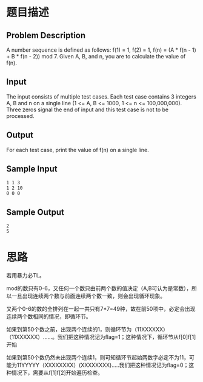 # 题目描述

## Problem Description

A number sequence is defined as follows:
f(1) = 1, f(2) = 1, f(n) = (A * f(n - 1) + B * f(n - 2)) mod 7.
Given A, B, and n, you are to calculate the value of f(n).

## Input

The input consists of multiple test cases. Each test case contains 3 integers A, B and n on a single line (1 <= A, B <= 1000, 1 <= n <= 100,000,000). Three zeros signal the end of input and this test case is not to be processed.

## Output

For each test case, print the value of f(n) on a single line.



## Sample Input

```
1 1 3
1 2 10
0 0 0
```

## Sample Output

```
2
5
```

# 思路

若用暴力必TL。

mod的数只有0-6，又任何一个数只由前两个数的值决定（A,B可认为是常数），所以一旦出现连续两个数与前面连续两个数一致，则会出现循环现象。

又两个0-6的数的全排列在一起一共只有7*7=49种，故在前50项中，必定会出现连续两个数相同的情况，即循环节。

如果到第50个数之前，出现两个连续的1，则循环节为（11XXXXXX）（11XXXXXX）……。我们把这种情况记为flag=1；这种情况下，循环节从f[0]f[1]开始

如果到第50个数仍然未出现两个连续1，则可知循环节起始两数字必定不为11，可能为11YYYYY（XXXXXXXX）(XXXXXXXX).....我们把这种情况记为flag=0；这种情况下，需要从f[1]f[2]开始遍历检查。
